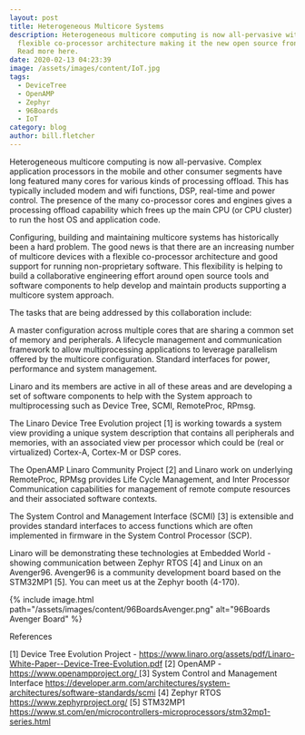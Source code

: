 ```yaml
---
layout: post
title: Heterogeneous Multicore Systems
description: Heterogeneous multicore computing is now all-pervasive with a
  flexible co-processor architecture making it the new open source frontier.
  Read more here.
date: 2020-02-13 04:23:39
image: /assets/images/content/IoT.jpg
tags:
  - DeviceTree
  - OpenAMP
  - Zephyr
  - 96Boards
  - IoT
category: blog
author: bill.fletcher
---
```


Heterogeneous multicore computing is now all-pervasive. Complex application processors in the mobile and other consumer segments have long featured many cores for various kinds of processing offload. This has typically included modem and wifi functions, DSP, real-time and power control. The presence of the many co-processor cores and engines gives a processing offload capability which frees up the main CPU (or CPU cluster) to run the host OS and application code.

Configuring, building and maintaining multicore systems has historically been a hard problem. The good news is that there are an increasing number of multicore devices with a flexible co-processor architecture and good support for running non-proprietary software. This flexibility is helping to build a collaborative engineering effort around open source tools and software components to help develop and maintain products supporting a multicore system approach.

The tasks that are being addressed by this collaboration include:

A master configuration across multiple cores that are sharing a common set of memory and peripherals. A lifecycle management and communication framework to allow multiprocessing applications to leverage parallelism offered by the multicore configuration.
Standard interfaces for power, performance and system management.

Linaro and its members are active in all of these areas and are developing a set of software components to help with the System approach to multiprocessing such as Device Tree, SCMI, RemoteProc, RPmsg.

The Linaro Device Tree Evolution project \[1] is working towards a system view providing a unique system description that contains all peripherals and memories, with an associated view per processor which could be (real or virtualized) Cortex-A, Cortex-M or DSP cores.

The OpenAMP Linaro Community Project \[2] and Linaro work on underlying RemoteProc, RPMsg provides Life Cycle Management, and Inter Processor Communication capabilities for management of remote compute resources and their associated software contexts.

The System Control and Management Interface (SCMI) \[3] is extensible and provides standard interfaces to access functions which are often implemented in firmware in the System Control Processor (SCP).

Linaro will be demonstrating these technologies at Embedded World - showing communication between Zephyr RTOS \[4] and Linux on an Avenger96. Avenger96 is a community development board based on the STM32MP1 \[5]. You can meet us at the Zephyr booth (4-170).

{% include image.html path="/assets/images/content/96BoardsAvenger.png" alt="96Boards Avenger Board" %}

References

\[1] Device Tree Evolution Project - <https://www.linaro.org/assets/pdf/Linaro-White-Paper--Device-Tree-Evolution.pdf> \[2] OpenAMP - [https://www.openampproject.org/ ](https://www.openampproject.org/)\[3] System Control and Management Interface <https://developer.arm.com/architectures/system-architectures/software-standards/scmi> \[4] Zephyr RTOS <https://www.zephyrproject.org/> \[5] STM32MP1 <https://www.st.com/en/microcontrollers-microprocessors/stm32mp1-series.html>
